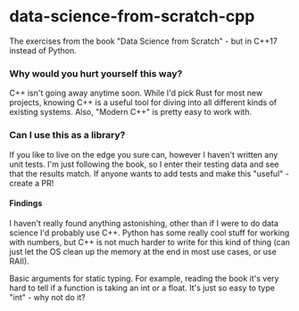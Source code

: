 # data-science-from-scratch-cpp
The exercises from the book "Data Science from Scratch" - but in C++17 instead of Python.

### Why would you hurt yourself this way?

C++ isn't going away anytime soon. While I'd pick Rust for most new projects,
knowing C++ is a useful tool for diving into all different kinds of existing systems. Also, "Modern C++" is pretty
easy to work with.

### Can I use this as a library?

If you like to live on the edge you sure can, however I haven't written any unit tests. I'm just following the book, so I enter their testing data and see
that the results match. If anyone wants to add tests and make this "useful" - create a PR!

#### Findings

I haven't really found anything astonishing, other than if I were to do data science I'd probably use C++. Python has some
really cool stuff for working with numbers, but C++ is not much harder to write for this kind of thing (can just let the OS clean up the memory at the end in most use cases, or use RAII).

Basic arguments for static typing. For example, reading the book it's very hard to tell if a function is taking an int or a float. It's just so easy to type "int" - why not do it?
